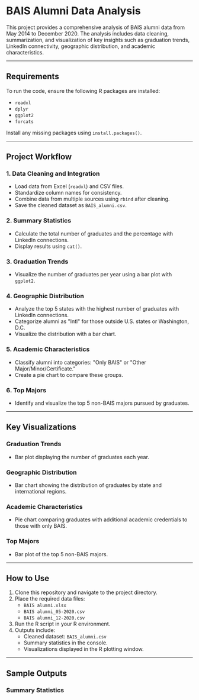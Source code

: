 # BAIS Alumni Data Analysis

This project provides a comprehensive analysis of BAIS alumni data from May 2014 to December 2020. The analysis includes data cleaning, summarization, and visualization of key insights such as graduation trends, LinkedIn connectivity, geographic distribution, and academic characteristics.

---

## Requirements

To run the code, ensure the following R packages are installed:

- `readxl`
- `dplyr`
- `ggplot2`
- `forcats`

Install any missing packages using `install.packages()`.

---

## Project Workflow

### 1. Data Cleaning and Integration
- Load data from Excel (`readxl`) and CSV files.
- Standardize column names for consistency.
- Combine data from multiple sources using `rbind` after cleaning.
- Save the cleaned dataset as `BAIS_alumni.csv`.

### 2. Summary Statistics
- Calculate the total number of graduates and the percentage with LinkedIn connections.
- Display results using `cat()`.

### 3. Graduation Trends
- Visualize the number of graduates per year using a bar plot with `ggplot2`.

### 4. Geographic Distribution
- Analyze the top 5 states with the highest number of graduates with LinkedIn connections.
- Categorize alumni as "Intl" for those outside U.S. states or Washington, D.C.
- Visualize the distribution with a bar chart.

### 5. Academic Characteristics
- Classify alumni into categories: "Only BAIS" or "Other Major/Minor/Certificate."
- Create a pie chart to compare these groups.

### 6. Top Majors
- Identify and visualize the top 5 non-BAIS majors pursued by graduates.

---

## Key Visualizations

### Graduation Trends
- Bar plot displaying the number of graduates each year.

### Geographic Distribution
- Bar chart showing the distribution of graduates by state and international regions.

### Academic Characteristics
- Pie chart comparing graduates with additional academic credentials to those with only BAIS.

### Top Majors
- Bar plot of the top 5 non-BAIS majors.

---

## How to Use
1. Clone this repository and navigate to the project directory.
2. Place the required data files:
   - `BAIS alumni.xlsx`
   - `BAIS alumni_05-2020.csv`
   - `BAIS alumni_12-2020.csv`
3. Run the R script in your R environment.
4. Outputs include:
   - Cleaned dataset: `BAIS_alumni.csv`
   - Summary statistics in the console.
   - Visualizations displayed in the R plotting window.

---

## Sample Outputs

### Summary Statistics

